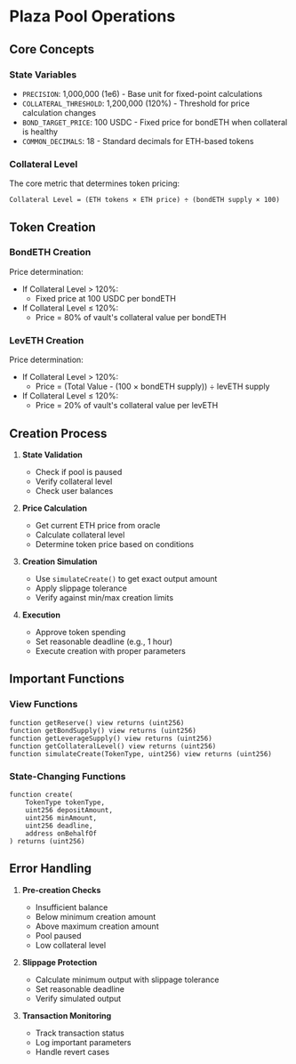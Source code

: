 # Plaza Pool Operations

## Core Concepts

### State Variables
- `PRECISION`: 1,000,000 (1e6) - Base unit for fixed-point calculations
- `COLLATERAL_THRESHOLD`: 1,200,000 (120%) - Threshold for price calculation changes
- `BOND_TARGET_PRICE`: 100 USDC - Fixed price for bondETH when collateral is healthy
- `COMMON_DECIMALS`: 18 - Standard decimals for ETH-based tokens

### Collateral Level
The core metric that determines token pricing:
```
Collateral Level = (ETH tokens × ETH price) ÷ (bondETH supply × 100)
```

## Token Creation

### BondETH Creation
Price determination:
- If Collateral Level > 120%:
  - Fixed price at 100 USDC per bondETH
- If Collateral Level ≤ 120%:
  - Price = 80% of vault's collateral value per bondETH

### LevETH Creation
Price determination:
- If Collateral Level > 120%:
  - Price = (Total Value - (100 × bondETH supply)) ÷ levETH supply
- If Collateral Level ≤ 120%:
  - Price = 20% of vault's collateral value per levETH

## Creation Process

1. **State Validation**
   - Check if pool is paused
   - Verify collateral level
   - Check user balances

2. **Price Calculation**
   - Get current ETH price from oracle
   - Calculate collateral level
   - Determine token price based on conditions

3. **Creation Simulation**
   - Use `simulateCreate()` to get exact output amount
   - Apply slippage tolerance
   - Verify against min/max creation limits

4. **Execution**
   - Approve token spending
   - Set reasonable deadline (e.g., 1 hour)
   - Execute creation with proper parameters

## Important Functions

### View Functions
```solidity
function getReserve() view returns (uint256)
function getBondSupply() view returns (uint256)
function getLeverageSupply() view returns (uint256)
function getCollateralLevel() view returns (uint256)
function simulateCreate(TokenType, uint256) view returns (uint256)
```

### State-Changing Functions
```solidity
function create(
    TokenType tokenType,
    uint256 depositAmount,
    uint256 minAmount,
    uint256 deadline,
    address onBehalfOf
) returns (uint256)
```

## Error Handling

1. **Pre-creation Checks**
   - Insufficient balance
   - Below minimum creation amount
   - Above maximum creation amount
   - Pool paused
   - Low collateral level

2. **Slippage Protection**
   - Calculate minimum output with slippage tolerance
   - Set reasonable deadline
   - Verify simulated output

3. **Transaction Monitoring**
   - Track transaction status
   - Log important parameters
   - Handle revert cases 